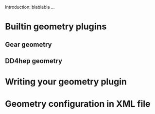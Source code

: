 
Introduction: blablabla ...

# Builtin geometry plugins

## Gear geometry

## DD4hep geometry

# Writing your geometry plugin

# Geometry configuration in XML file 
